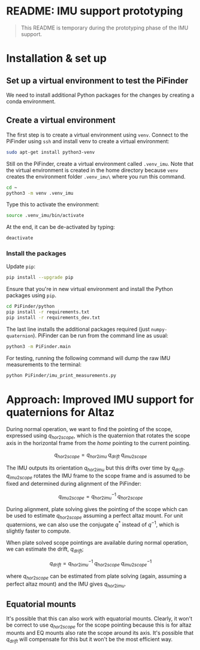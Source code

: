 README: IMU support prototyping
===============================

> This README is temporary during the prototyping phase of the IMU support.

# Installation & set up

## Set up a virtual environment to test the PiFinder

We need to install additional Python packages for the changes by creating a conda environment.

## Create a virtual environment

The first step is to create a virtual environment using `venv`. Connect to the PiFinder using `ssh` and install venv to create a virtual environment:

```bash
sudo apt-get install python3-venv
```

Still on the PiFinder, create a virtual environment called `.venv_imu`. Note 
that the virtual environment is created in the home directory because `venv` 
creates the environment folder `.venv_imu\` where you run this command.

```bash
cd ~
python3 -m venv .venv_imu
```

Type this to activate the environment:

```bash
source .venv_imu/bin/activate
```

At the end, it can be de-activated by typing:

```bash
deactivate
```

### Install the packages

Update `pip`:

```bash
pip install --upgrade pip
```

Ensure that you're in new virtual environment and install the Python packages using `pip`. 

```bash
cd PiFinder/python
pip install -r requirements.txt
pip install -r requirements_dev.txt
```

The last line installs the additional packages required (just `numpy-quaternion`). PiFinder can be
run from the command line as usual:

```bash
python3 -m PiFinder.main
```

For testing, running the following command will dump the raw IMU measurements to the terminal:

```bash
python PiFinder/imu_print_measurements.py
```

# Approach: Improved IMU support for quaternions for Altaz

During normal operation, we want to find the pointing of the scope, expressed using $q_{hor2scope}$, which is the quaternion that rotates the scope axis in the horizontal frame from the *home* pointing to the current pointing.

$$q_{hor2scope} = q_{hor2imu} \; q_{drift} \; q_{imu2scope}$$

The IMU outputs its orientation $q_{hor2imu}$ but this drifts over time by $q_{drift}$. $q_{imu2scope}$ rotates the IMU frame to the scope frame and is assumed to be fixed and determined during alignment of the PiFinder:

$$q_{imu2scope} =  q_{hor2imu}^{-1} \; q_{hor2scope}$$

During alignment, plate solving gives the pointing of the scope which can be used to estimate $q_{hor2scope}$ assuming a perfect altaz mount. For unit quaternions, we can also use the conjugate $q^*$ instead of $q^{-1}$, which is slightly faster to compute.

When plate solved scope pointings are available during normal operation, we can estimate the drift, $q_{drift}$;

$$q_{drift} = q_{hor2imu}^{-1} \; q_{hor2scope} \; q_{imu2scope}^{-1}$$

where $q_{hor2scope}$ can be estimated from plate solving (again, assuming a perfect altaz mount) and the IMU gives $q_{hor2imu}$.

## Equatorial mounts

It's possible that this can also work with equatorial mounts. Clearly, it won't be correct to use $q_{hor2scope}$ for the scope pointing because this is for altaz mounts and EQ mounts also rate the scope around its axis. It's possible that $q_{drift}$ will compensate for this but it won't be the most efficient way.